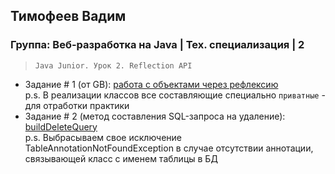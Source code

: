## Тимофеев Вадим

### Группа: Веб-разработка на Java | Тех. специализация | 2

> `Java Junior. Урок 2. Reflection API`

* Задание # 1 (от GB): [работа с объектами через рефлексию](src/main/java/ru/geekbrains/junior/lesson2/gbTask/Program.java)  
p.s. В реализации классов все составляющие специально `приватные` - для отработки практики  
* Задание # 2 (метод составления SQL-запроса на удаление): [buildDeleteQuery](src/main/java/ru/geekbrains/junior/lesson2/task2/QueryBuilder.java)  
p.s. Выбрасываем свое исключение TableAnnotationNotFoundException в случае отсутствии аннотации, связывающей класс с именем таблицы в БД  

